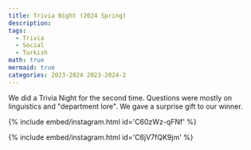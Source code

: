 ```yaml
---
title: Trivia Night (2024 Spring)
description:
tags:
  - Trivia
  - Social
  - Turkish
math: true
mermaid: true
categories: 2023-2024 2023-2024-2
---
```

We did a Trivia Night for the second time. Questions were mostly on linguistics and "department lore". We gave a surprise gift to our winner.

{% include embed/instagram.html id='C60zWz-qFNf' %} 

{% include embed/instagram.html id='C6jV7fQK9jm' %} 
